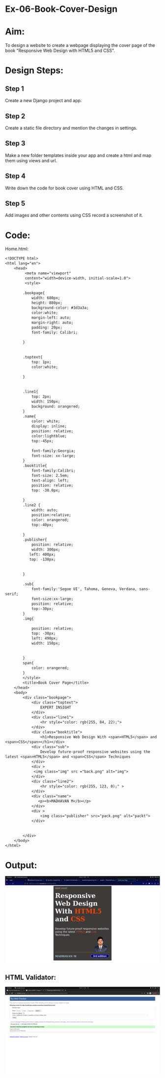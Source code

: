 # Ex-06-Book-Cover-Design

# Aim:
To design a website to create a webpage displaying the cover page of the book "Responsive Web Design with HTML5 and CSS".

# Design Steps:
## Step 1
Create a new Django project and app.

## Step 2
Create a static file directory and mention the changes in settings.

## Step 3
Make a new folder templates inside your app and create a html and map them using views and url.

## Step 4
Write down the code for book cover using HTML and CSS.

## Step 5
Add images and other contents using CSS record a screenshot of it.

# Code:
Home.html:
```
<!DOCTYPE html>
<html lang="en">
    <head>
         <meta name="viewport" 
         content="width=device-width, initial-scale=1.0">
         <style>
     
        .bookpage{
            width: 680px;
            height: 880px;
            background-color: #3d3a3a;
            color:white;
            margin-left: auto;
            margin-right: auto;
            padding: 20px;
            font-family: Calibri;
          
        }
            

        .toptext{
            top: 1px;
            color:white;
           
        }

        
        .line1{
            top: 2px;
            width: 150px;
            background: orangered;
        }
        .name{
            color: white;
            display: inline;
            position: relative;
            color:lightblue;
            top:-45px;
            
            font-family:Georgia;
            font-size: xx-large;
        }
        .booktitle{
            font-family:Calibri;
            font-size: 2.5em;
            text-align: left;
            position: relative;
            top: -30.0px;
        
        }
        .line2 {
            width: auto;
            position:relative;
            color: orangered;
            top:-40px;
            
        }
        .publisher{
            position: relative;
            width: 300px;
           left: 400px;
           top: -130px;
            
            
        }
        
        .sub{
            font-family:'Segoe UI', Tahoma, Geneva, Verdana, sans-serif;
            font-size:xx-large;
            position: relative;
            top:-30px;
        }
        .img{
            
            position: relative;
            top: -30px;
            left: 490px;
            width: 150px;
            
            
        }
        span{
            color: orangered;
        }
        </style>
        <title>Book Cover Page</title>
    </head>
    <body>
        <div class="bookpage">
            <div class="toptext">
                EXPERT INSIGHT
            </div>
            <div class="line1">
                <hr style="color: rgb(255, 84, 22);">
            </div>
            <div class="booktitle">
                <h1>Responsive Web Design With <span>HTML5</span> and <span>CSS</span></h1></div>
            <div class="sub">
                Develop future-proof responsive websites using the latest <span>HTML5</span> and <span>CSS</span> Techniques
            </div>
            <div >
             <img class="img" src ="back.png" alt="img">
            </div>
            <div class="line2">
                <hr style="color: rgb(255, 123, 0);" >
            </div>
            <div class="name">
               <p><b>MADHAVAN M</b></p>
            </div>
            <div >
                <img class="publisher" src="pack.png" alt="packt">
            </div>
           
            
        </div>
    </body>
</html>
```
# Output:
![img](book.png)
## HTML Validator:
![img](vali.png)

